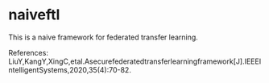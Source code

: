 # naiveftl
This is a naive framework for federated transfer learning.

References:
LiuY,KangY,XingC,etal.Asecurefederatedtransferlearningframework[J].IEEEIntelligentSystems,2020,35(4):70-82.
